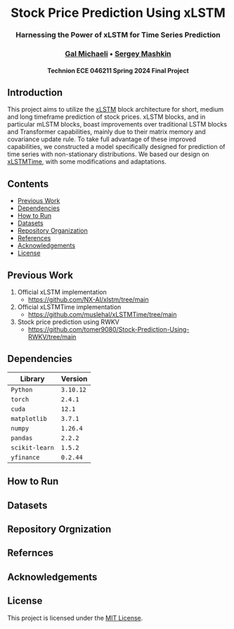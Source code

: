 <h1 align="center">
    Stock Price Prediction Using xLSTM
    <br>
</h1>


<h3 align="center">
    Harnessing the Power of xLSTM for Time Series Prediction
    <br>
</h3>

<h3 align="center">
    <a href="https://github.com/GalMichaeli">Gal Michaeli</a> •
    <a href="https://github.com/SergeyMashkin">Sergey Mashkin</a>
</h3>

<h4 align="center">Technion ECE 046211 Spring 2024 Final Project</h4>

## Introduction
This project aims to utilize the [xLSTM](https://arxiv.org/abs/2405.04517) 
block architecture for short, medium and long timeframe prediction of stock 
prices. xLSTM blocks, and in particular mLSTM blocks, boast improvements over 
traditional LSTM blocks and Transformer capabilities, mainly due to their matrix 
memory and covariance update rule. To take full advantage of these improved capabilities, 
we constructed a model specifically designed for prediction of time series with non-stationary 
distributions. We based our design on [xLSTMTime](https://arxiv.org/pdf/2407.10240), with some 
modifications and adaptations.

## Contents
- [Previous Work](#previous-work)
- [Dependencies](#dependencies)
- [How to Run](#how-to-run)
- [Datasets](#datasets)
- [Repository Organization](#repository-orgnization)
- [References](#references)
- [Acknowledgements](#acknowledgements)
- [License](#license)

## Previous Work
1. Official xLSTM implementation
   - https://github.com/NX-AI/xlstm/tree/main
2. Official xLSTMTime implementation
   - https://github.com/muslehal/xLSTMTime/tree/main
3. Stock price prediction using RWKV
   - https://github.com/tomer9080/Stock-Prediction-Using-RWKV/tree/main

## Dependencies

| Library  | Version |
| -------- | ------- |
| `Python` | `3.10.12` |
| `torch`  | `2.4.1` |
| `cuda` | `12.1` |
| `matplotlib` | `3.7.1` |
| `numpy` | `1.26.4` |
| `pandas` | `2.2.2` |
| `scikit-learn` | `1.5.2` |
| `yfinance` | `0.2.44` |


## How to Run

## Datasets

## Repository Orgnization

## Refernces

## Acknowledgements

## License

This project is licensed under the [MIT License](https://opensource.org/licenses/MIT).
